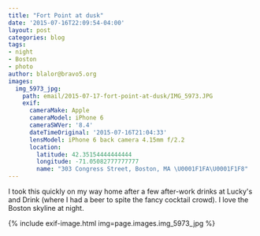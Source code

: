 ```yaml
---
title: "Fort Point at dusk"
date: '2015-07-16T22:09:54-04:00'
layout: post
categories: blog
tags:
- night
- Boston
- photo
author: blalor@bravo5.org
images:
  img_5973_jpg:
    path: email/2015-07-17-fort-point-at-dusk/IMG_5973.JPG
    exif:
      cameraMake: Apple
      cameraModel: iPhone 6
      cameraSWVer: '8.4'
      dateTimeOriginal: '2015-07-16T21:04:33'
      lensModel: iPhone 6 back camera 4.15mm f/2.2
      location:
        latitude: 42.35154444444444
        longitude: -71.05082777777777
        name: "303 Congress Street, Boston, MA \U0001F1FA\U0001F1F8"
---
```


I took this quickly on my way home after a few after-work drinks at Lucky's and Drink (where I had a beer to spite the fancy cocktail crowd). I love the Boston skyline at night. 

{% include exif-image.html img=page.images.img_5973_jpg %}

